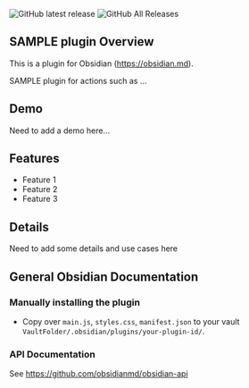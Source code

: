 ![GitHub latest release](https://img.shields.io/github/v/release/GitMurf/obsidian-mini-plugins?style=for-the-badge&sort=semver)
![GitHub All Releases](https://img.shields.io/github/downloads/GitMurf/obsidian-mini-plugins/total?style=for-the-badge)

## SAMPLE plugin Overview

This is a plugin for Obsidian (https://obsidian.md).

SAMPLE plugin for actions such as ...

## Demo

Need to add a demo here...

## Features

- Feature 1
- Feature 2
- Feature 3

## Details

Need to add some details and use cases here

## General Obsidian Documentation

### Manually installing the plugin

- Copy over `main.js`, `styles.css`, `manifest.json` to your vault `VaultFolder/.obsidian/plugins/your-plugin-id/`.

### API Documentation

See https://github.com/obsidianmd/obsidian-api
